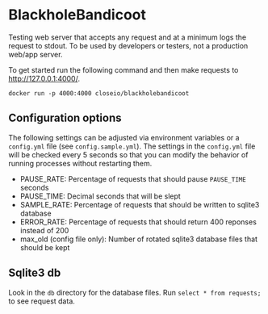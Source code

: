 # BlackholeBandicoot

Testing web server that accepts any request and at a minimum logs the request
to stdout. To be used by developers or testers, not a production web/app server.

To get started run the following command and then make
requests to http://127.0.0.1:4000/.
```
docker run -p 4000:4000 closeio/blackholebandicoot
```


## Configuration options
The following settings can be adjusted via environment variables or a
`config.yml` file (see `config.sample.yml`). The settings in the `config.yml`
file will be checked every 5 seconds so that you can modify the behavior of
running processes without restarting them.


* PAUSE_RATE: Percentage of requests that should pause `PAUSE_TIME` seconds
* PAUSE_TIME: Decimal seconds that will be slept
* SAMPLE_RATE: Percentage of requests that should be written to sqlite3 database
* ERROR_RATE: Percentage of requests that should return 400 reponses instead of 200
* max_old (config file only): Number of rotated sqlite3 database files that should be kept


## Sqlite3 db
Look in the `db` directory for the database files. Run `select * from requests;` to see request data.